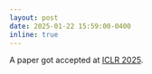 ```yaml
---
layout: post
date: 2025-01-22 15:59:00-0400
inline: true
---
```


A paper got accepted at [ICLR 2025](https://iclr.cc/).
